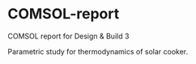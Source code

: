 # COMSOL-report
COMSOL report for Design &amp; Build 3

Parametric study for thermodynamics of solar cooker.
